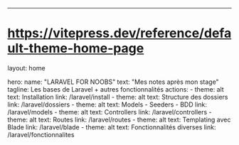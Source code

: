 ---
# https://vitepress.dev/reference/default-theme-home-page
layout: home

hero:
  name: "LARAVEL FOR NOOBS"
  text: "Mes notes après mon stage"
  tagline: Les bases de Laravel + autres fonctionnalités
  actions:
    - theme: alt
      text: Installation
      link: /laravel/install
    - theme: alt
      text: Structure des dossiers
      link: /laravel/dossiers
    - theme: alt
      text: Models - Seeders - BDD
      link: /laravel/models
    - theme: alt
      text: Controllers
      link: /laravel/controllers
    - theme: alt
      text: Routes
      link: /laravel/routes
    - theme: alt
      text: Templating avec Blade
      link: /laravel/blade
    - theme: alt
      text: Fonctionnalités diverses
      link: /laravel/fonctionnalites
    


